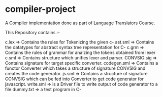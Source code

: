 # compiler-project
A Compiler implementation done as part of Language Translators Course.

This Repository contains :-

  c.lex         => Contains the rules for Tokenizing the given c-
  ast.sml       => Contains the datatypes for abstract syntax tree representation for C-
  c.grm         => Contains the rules of grammar for analzing the tokens obtained from lexer
  c.sml         => Contains structure which unifies lexer and parser.
  CONVSIG.sig   => Contains signature for target specific converter.
  codegen.sml   => Contains a functor Converter which takes a structure of signature CONVSIG and creates the code generator.
  js.sml        => Contains a structure  of signature CONVSIG which can be fed into Converter to get code generator for javascript.
  write.sml     => is a Driver file to write output of code generator to a file
  dummy.txt     => a test program in C-
